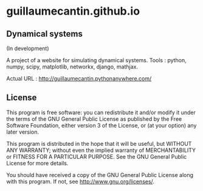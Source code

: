 # guillaumecantin.github.io

Dynamical systems
-----------------

(In development)

A project of a website for simulating dynamical systems.
Tools : python, numpy, scipy, matplotlib, networkx, django, mathjax.

Actual URL : http://guillaumecantin.pythonanywhere.com/

License
-------

This program is free software: you can redistribute it and/or modify
it under the terms of the GNU General Public License as published by
the Free Software Foundation, either version 3 of the License, or
(at your option) any later version.

This program is distributed in the hope that it will be useful,
but WITHOUT ANY WARRANTY; without even the implied warranty of
MERCHANTABILITY or FITNESS FOR A PARTICULAR PURPOSE.  See the
GNU General Public License for more details.

You should have received a copy of the GNU General Public License
along with this program.  If not, see <http://www.gnu.org/licenses/>.
